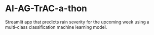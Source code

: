 # AI-AG-TrAC-a-thon
Streamlit app that predicts rain severity for the upcoming week using a multi-class classification machine learning model.
